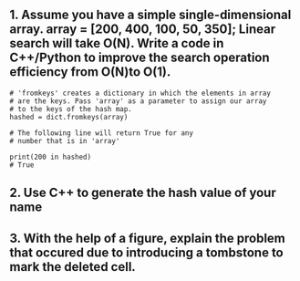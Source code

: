 ## 1. Assume you have a simple single-dimensional array. array = [200, 400, 100, 50, 350]; Linear search will take O(N). Write a code in C++/Python to improve the search operation efficiency from O(N)to O(1).
```
# 'fromkeys' creates a dictionary in which the elements in array
# are the keys. Pass 'array' as a parameter to assign our array
# to the keys of the hash map.
hashed = dict.fromkeys(array)

# The following line will return True for any
# number that is in 'array'

print(200 in hashed)
# True
```

## 2. Use C++ to generate the hash value of your name

## 3. With the help of a figure, explain the problem that occured due to introducing a tombstone to mark the deleted cell.

